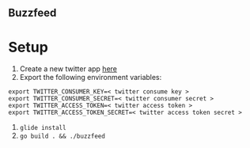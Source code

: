 Buzzfeed
--------

# Setup

1. Create a new twitter app [here](https://apps.twitter.com/)
1. Export the following environment variables:

  ```
  export TWITTER_CONSUMER_KEY=< twitter consume key >
  export TWITTER_CONSUMER_SECRET=< twitter consumer secret >
  export TWITTER_ACCESS_TOKEN=< twitter access token >
  export TWITTER_ACCESS_TOKEN_SECRET=< twitter access token secret >
  ```
1. `glide install`
1. `go build . && ./buzzfeed`
